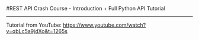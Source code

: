 #REST API Crash Course - Introduction + Full Python API Tutorial

---
Tutorial from YouTube:
https://www.youtube.com/watch?v=qbLc5a9jdXo&t=1265s